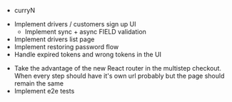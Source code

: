 - curryN
<!-- 
  - `unauthenticated` should refer to the next state path, like [role].main
  - `authenticated` and `authorized` should refer to the previous state path, like `main` should refer to the `profile setup 2nd step` and pages with `authenticated` should refer to the `sign in` page
  - `unauthenticated` should redirect to the page, based on the user role from response -->

<!-- - Implement notifications using new context api -->
- Implement drivers / customers sign up UI
  - Implement sync + async FIELD validation
- Implement drivers list page
- Implement restoring password flow
- Handle expired tokens and wrong tokens in the UI
<!-- - Migrate react form library -->
- Take the advantage of the new React router in the multistep checkout. When every step should have it's own url probably but the page should remain the same
- Implement e2e tests

<!-- - Keep hocs in modules?
- Or for example keep "should authenticated" logic in modules, and use generic hocs for authentication, authorization, which will take that logic. -->

<!-- - Possible remove handlers callbacks from `withPromise` in favor of
  - handling them directly at the time of calling, like we're doing with form validations
  - handling them in providers by mapping promise request function and handling it there
    ```javascript
      withPromise(fetch, 'posts'),
      withHandlers({
        fetchPosts: ({ posts }) => async () => {
          try {
            await posts.fetch()
            console.log('success')
          } catch (err) {
            console.log('error')
          }
        }
      })
    ```
  - have conception of middleware in `withPromise` -->